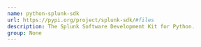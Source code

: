 ```yaml
---
name: python-splunk-sdk
url: https://pypi.org/project/splunk-sdk/#files
description: The Splunk Software Development Kit for Python.
group: None
---
```

